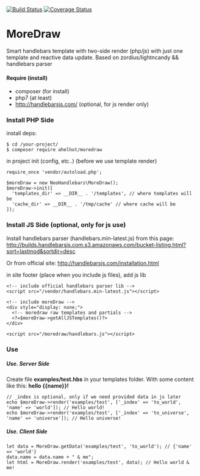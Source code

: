 [![Build Status](https://travis-ci.org/ahelhot/moredraw.svg?branch=master)](https://travis-ci.org/ahelhot/moredraw)
[![Coverage Status](https://coveralls.io/repos/github/ahelhot/moredraw/badge.svg?branch=master)](https://coveralls.io/github/ahelhot/moredraw?branch=master)

# MoreDraw
Smart handlebars template with two-side render (php/js) with just one template and reactive data update.
Based on zordius/lightncandy && handlebars parser

#### Require (install)
- composer (for install)
- php7 (at least)
- http://handlebarsjs.com/ (optional, for js render only)

### Install PHP Side

install deps:
```
$ cd /your-project/
$ composer require ahelhot/moredraw
```
in project init (config, etc..) (before we use template render)

```
require_once 'vendor/autoload.php';

$moreDraw = new NeoHandlebars\MoreDraw();
$moreDraw->init([
  'templates_dir' => __DIR__ . '/templates', // where templates will be
  'cache_dir' => __DIR__ . '/tmp/cache' // where cache will be
]);
```

### Install JS Side (optional, only for js use)

Install handlebars parser (handlebars.min-latest.js) from this page:
http://builds.handlebarsjs.com.s3.amazonaws.com/bucket-listing.html?sort=lastmod&sortdir=desc

Or from official site:
http://handlebarsjs.com/installation.html


in site footer (place when you include js files), add js lib

```
<!-- include official handlebars parser lib -->
<script src="/vendor/handlebars.min-latest.js"></script>

<!-- include moreDraw -->
<div style="display: none;">
  <!-- moredraw raw templates and partials -->
  <?=$moreDraw->getAllJSTemplates()?>
</div>

<script src="/moredraw/handlebars.js"></script>
```

### Use 

##### Use. Server Side

Create file **examples/test.hbs** in your templates folder. With some content like this: **hello {{name}}!**

```
// _index is optional, only if we need provided data in js later
echo $moreDraw->render('examples/test', ['_index' => 'to_world', 'name' => 'world']); // Hello world!
echo $moreDraw->render('examples/test', ['_index' => 'to_universe', 'name' => 'universe']); // Hello universe!
```

##### Use. Client Side

```
let data = MoreDraw.getData('examples/test', 'to_world'); // {'name' => 'world'}
data.name = data.name + " & me";
let html = MoreDraw.render('examples/test', data); // Hello world & me!
```

